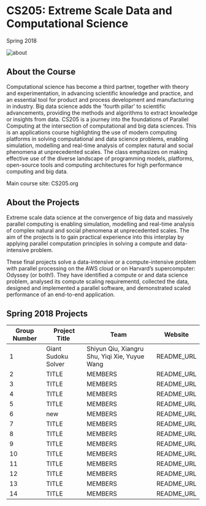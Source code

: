 # CS205: Extreme Scale Data and Computational Science
Spring 2018

![about](http://iacs-courses.seas.harvard.edu/courses/cs205/images/cs205.png)


## About the Course

Computational science has become a third partner, together with theory and experimentation, in advancing scientific knowledge and practice, and an essential tool for product and process development and manufacturing in industry. Big data science adds the 'fourth pillar' to scientific advancements, providing the methods and algorithms to extract knowledge or insights from data. CS205 is a journey into the foundations of Parallel Computing at the intersection of computational and big data sciences. This is an applications course highlighting the use of modern computing platforms in solving computational and data science problems, enabling simulation, modelling and real-time analysis of complex natural and social phenomena at unprecedented scales. The class emphasizes on making effective use of the diverse landscape of programming models, platforms, open-source tools and computing architectures for high performance computing and big data.

Main course site: CS205.org

## About the Projects

Extreme scale data science at the convergence of big data and massively parallel computing is enabling simulation, modelling and real-time analysis of complex natural and social phenomena at unprecedented scales. The aim of the projects is to gain practical experience into this interplay by applying parallel computation principles in solving a compute and data-intensive problem.

These final projects solve a data-intensive or a compute-intensive problem with parallel processing on the AWS cloud or on Harvard’s supercomputer: Odyssey (or both!). They have identified a compute or and data science problem, analysed its compute scaling requirementd, collected the data, designed and implemented a parallel software, and demonstrated scaled performance of an end-to-end application.

## Spring 2018 Projects

| Group Number | Project Title | Team | Website 
| ------------ | --------- | --------- | -------- | 
|1 | Giant Sudoku Solver| Shiyun Qiu, Xiangru Shu, Yiqi Xie, Yuyue Wang | README_URL |
|2 | TITLE | MEMBERS | README_URL |
|3 | TITLE | MEMBERS | README_URL |
|4 | TITLE | MEMBERS | README_URL |
|5 | TITLE | MEMBERS | README_URL |
|6 | new | MEMBERS | README_URL |
|7 | TITLE | MEMBERS | README_URL |
|8 | TITLE | MEMBERS | README_URL |
|9 | TITLE | MEMBERS | README_URL |
|10 | TITLE | MEMBERS | README_URL |
|11 | TITLE | MEMBERS | README_URL |
|12 | TITLE | MEMBERS | README_URL |
|13 | TITLE | MEMBERS | README_URL |
|14 | TITLE | MEMBERS | README_URL |


